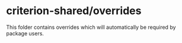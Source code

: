 # criterion-shared/overrides

This folder contains overrides which will automatically be required by package users.
